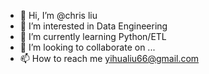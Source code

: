 - 👋 Hi, I’m @chris liu
- 👀 I’m interested in Data Engineering
- 🌱 I’m currently learning Python/ETL
- 💞️ I’m looking to collaborate on ...
- 📫 How to reach me yihualiu66@gmail.com

<!---
yh1215/yh1215 is a ✨ special ✨ repository because its `README.md` (this file) appears on your GitHub profile.
You can click the Preview link to take a look at your changes.
--->
